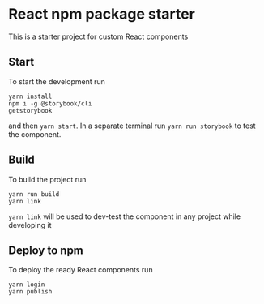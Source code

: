 # React npm package starter

This is a starter project for custom React components

## Start

To start the development run 

```
yarn install
npm i -g @storybook/cli
getstorybook
``` 

and then `yarn start`. In a separate terminal run `yarn run storybook` to test the component.

## Build

To build the project run

```
yarn run build 
yarn link
```

`yarn link` will be used to dev-test the component in any project while developing it

## Deploy to npm

To deploy the ready React components run 

```
yarn login
yarn publish
```

